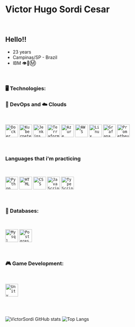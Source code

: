 
<div dsplay="inline-block">
 
 <h1 align="left">Victor Hugo Sordi Cesar</h1>
</div>
</br>

## Hello!!

- 23 years
- Campinas/SP - Brazil
- IBM 👁️🐝Ⓜ️
</br>

### 🖥️ Technologies:

### 🤿 DevOps and  ☁️ Clouds


<br>

<code><img width="40px" src="https://raw.githubusercontent.com/marwin1991/profile-technology-icons/refs/heads/main/icons/docker.png" title = "Docker"/></code>
<code><img width="40px" src="https://raw.githubusercontent.com/marwin1991/profile-technology-icons/refs/heads/main/icons/kubernetes.png" title = "Kubernetes"/></code>
<code><img width="40px" src="https://raw.githubusercontent.com/marwin1991/profile-technology-icons/refs/heads/main/icons/jenkins.png" title = "Jenkins"/></code>
<code><img width="40px" src="https://raw.githubusercontent.com/marwin1991/profile-technology-icons/refs/heads/main/icons/terraform.png" title = "Terraform"/></code>
<code><img width="40px" src="https://raw.githubusercontent.com/marwin1991/profile-technology-icons/refs/heads/main/icons/microsoft_azure.png" title = "Azure"/></code>
<code><img width="40px" src="https://raw.githubusercontent.com/marwin1991/profile-technology-icons/refs/heads/main/icons/aws.png" title = "AWS"/></code>
<code><img width="40px" src="https://raw.githubusercontent.com/marwin1991/profile-technology-icons/refs/heads/main/icons/linux.png" title = "Linux"/></code>
<code><img width="40px" src="https://raw.githubusercontent.com/marwin1991/profile-technology-icons/refs/heads/main/icons/grafana.png" title = "Grafana"/></code>
<code><img width="40px" src="https://raw.githubusercontent.com/marwin1991/profile-technology-icons/refs/heads/main/icons/prometheus.png" title = "Prometheus"/></code>

<br>

### Languages that i'm practicing

<br>

<code><img width="40px" src="https://raw.githubusercontent.com/marwin1991/profile-technology-icons/refs/heads/main/icons/python.png" title = "Python"/></code>
<code><img width="40px" src="https://raw.githubusercontent.com/marwin1991/profile-technology-icons/refs/heads/main/icons/html.png" title = "HTML"/></code>
<code><img width="40px" src="https://raw.githubusercontent.com/marwin1991/profile-technology-icons/refs/heads/main/icons/css.png" title = "CSS"/></code>
<code><img width="40px" src="https://raw.githubusercontent.com/marwin1991/profile-technology-icons/refs/heads/main/icons/javascript.png" title = "JavaScript"/></code>
<code><img width="40px" src="https://raw.githubusercontent.com/marwin1991/profile-technology-icons/refs/heads/main/icons/typescript.png" title = "TypeScript"/></code>


<br>

### 💾 Databases:

<br>

<code><img width="40px" src="https://raw.githubusercontent.com/marwin1991/profile-technology-icons/refs/heads/main/icons/mysql.png" title = "Mysql"/></code>
<code><img width="40px" src="https://raw.githubusercontent.com/marwin1991/profile-technology-icons/refs/heads/main/icons/postgresql.png" title = "Postgres"/></code>

</br>

### 🎮 Game Development:

</br>

<code><img width="40px" src="https://raw.githubusercontent.com/marwin1991/profile-technology-icons/refs/heads/main/icons/unity.png" title = "Unity"/></code>

<br>

<br>

![VictorSordi GitHub stats](https://github-readme-stats.vercel.app/api?username=VictorSordi&show_icons=true&theme=merko)
![Top Langs](https://github-readme-stats.vercel.app/api/top-langs/?username=VictorSordi&size_weight=0.5&count_weight=0.5)

</div>

